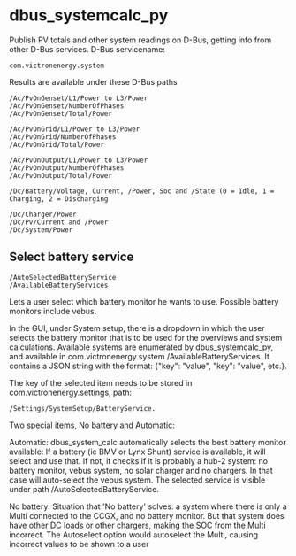 dbus_systemcalc_py
==================

Publish PV totals and other system readings on D-Bus, getting info from other D-Bus services. D-Bus servicename:
  
    com.victronenergy.system

Results are available under these D-Bus paths

    /Ac/PvOnGenset/L1/Power to L3/Power
    /Ac/PvOnGenset/NumberOfPhases
    /Ac/PvOnGenset/Total/Power

    /Ac/PvOnGrid/L1/Power to L3/Power
    /Ac/PvOnGrid/NumberOfPhases
    /Ac/PvOnGrid/Total/Power
    
    /Ac/PvOnOutput/L1/Power to L3/Power
    /Ac/PvOnOutput/NumberOfPhases
    /Ac/PvOnOutput/Total/Power
    
    /Dc/Battery/Voltage, Current, /Power, Soc and /State (0 = Idle, 1 = Charging, 2 = Discharging

    /Dc/Charger/Power
    /Dc/Pv/Current and /Power
    /Dc/System/Power

Select battery service
----------------------

    /AutoSelectedBatteryService
    /AvailableBatteryServices

Lets a user select which battery monitor he wants to use. Possible battery monitors include vebus.
    
In the GUI, under System setup, there is a dropdown in which the user selects the battery monitor that
is to be used for the overviews and system calculations. Available systems are enumerated by
dbus_systemcalc_py, and available in com.victronenergy.system /AvailableBatteryServices. It contains
a JSON string with the format: {"key": "value", "key": "value", etc.}. 

The key of the selected item needs to be stored in com.victronenergy.settings, path:

    /Settings/SystemSetup/BatteryService.
    
Two special items, No battery and Automatic:

Automatic:
dbus_system_calc automatically selects the best battery monitor available: If a battery (ie BMV or
Lynx Shunt) service is available, it will select and use that. If not, it checks if it is probably a 
hub-2 system: no battery monitor, vebus system, no solar charger and no chargers. In that case will 
auto-select the vebus system. The selected service is visible under path /AutoSelectedBatteryService.

No battery:
Situation that 'No battery' solves: a system where there is only a Multi connected to the CCGX, and no
battery monitor. But that system does have other DC loads or other chargers, making the SOC from the
Multi incorrect. The Autoselect option would autoselect the Multi, causing incorrect values to be shown
to a user
